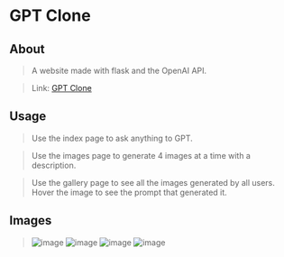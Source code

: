 # GPT Clone

## About
> A website made with flask and the OpenAI API. 

> Link: <a href="http://docaf.pythonanywhere.com/">GPT Clone</a>

## Usage
> Use the index page to ask anything to GPT. 

> Use the images page to generate 4 images at a time with a description.

> Use the gallery page to see all the images generated by all users. Hover the image to see the prompt that generated it.

## Images
> ![image](https://user-images.githubusercontent.com/98183878/234958822-eefc0fbe-26f4-48c3-b4e3-e9f2872eaeb1.png)
> ![image](https://user-images.githubusercontent.com/98183878/233812021-941fd29d-1b60-4bcc-a9f1-1f425a293bda.png)
> ![image](https://user-images.githubusercontent.com/98183878/233815853-d927f2d0-6f0c-4247-b2fe-2902922e4537.png)
> ![image](https://user-images.githubusercontent.com/98183878/233844564-4320d421-3585-459f-83da-20aec36a7163.png)
